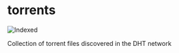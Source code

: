torrents 
========
![Indexed](https://img.shields.io/badge/indexed-165843-blue)

Collection of torrent files discovered in the DHT network
